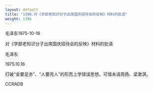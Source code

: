 ```yaml
---
layout: default
title: "1396.对《学部老知识分子出席国庆招待会的反映》材料的批语"
weight: 1396
---
```


毛泽东1975-10-16

对《学部老知识分子出席国庆招待会的反映》材料的批语

毛泽东

1975.10.16

打破“金要足赤”、“人要完人”的形而上学错误思想。可惜未请周扬、梁漱溟。

CCRADB

